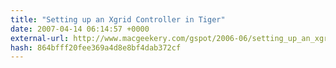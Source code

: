 ```yaml
---
title: "Setting up an Xgrid Controller in Tiger"
date: 2007-04-14 06:14:57 +0000
external-url: http://www.macgeekery.com/gspot/2006-06/setting_up_an_xgrid_controller_in_tiger
hash: 864bfff20fee369a4d8e8bf4dab372cf
---
```



